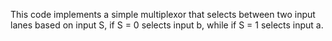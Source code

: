 This code implements a simple multiplexor that selects between two input lanes based on input S, if S = 0 selects input b, while if S = 1 selects input a.